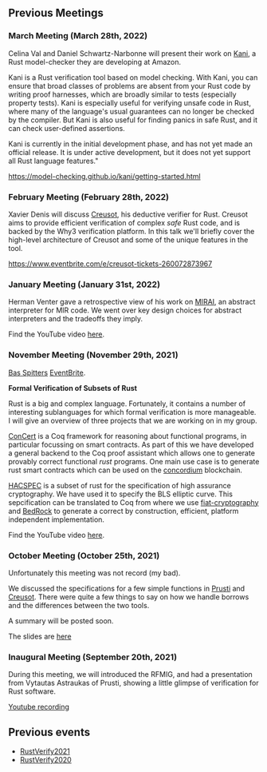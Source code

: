 ## Previous Meetings

### March Meeting (March 28th, 2022)

Celina Val and Daniel Schwartz-Narbonne will present their work on [Kani](https://github.com/model-checking/kani), a Rust model-checker they are developing at Amazon.

Kani is a Rust verification tool based on model checking. With Kani, you can ensure that broad classes of problems are absent from your Rust code by writing proof harnesses, which are broadly similar to tests (especially property tests). Kani is especially useful for verifying unsafe code in Rust, where many of the language's usual guarantees can no longer be checked by the compiler. But Kani is also useful for finding panics in safe Rust, and it can check user-defined assertions.

Kani is currently in the initial development phase, and has not yet made an official release. It is under active development, but it does not yet support all Rust language features."

https://model-checking.github.io/kani/getting-started.html

### February Meeting (February 28th, 2022)

Xavier Denis will discuss [Creusot](https://github.com/xldenis/creusot), his deductive verifier for Rust. Creusot aims to provide efficient verification of complex *safe* Rust code, and is backed by the Why3 verification platform. In this talk we'll briefly cover the high-level architecture of Creusot and some of the unique features in the tool.

https://www.eventbrite.com/e/creusot-tickets-260072873967

### January Meeting (January 31st, 2022)

Herman Venter gave a retrospective view of his work on [MIRAI](https://github.com/facebookexperimental/mirai), an abstract interpreter for MIR code. We went over key design choices for abstract interpreters and the tradeoffs they imply. 

Find the YouTube video [here](https://www.youtube.com/watch?v=Slf1QWaRe2c).

### November Meeting (November 29th, 2021)

[Bas Spitters](twitter.com/basspittersbs) [EventBrite](https://www.eventbrite.com/e/november-meeting-rust-verification-with-bas-spitters-tickets-198474531667).

**Formal Verification of Subsets of Rust**

Rust is a big and complex language. Fortunately, it contains a number of interesting sublanguages for which formal verification is more manageable.
I will give an overview of three projects that we are working on in my group.
 
[ConCert](https://github.com/AU-COBRA/ConCert) is a Coq framework for reasoning about functional programs, in particular focussing on smart contracts. 
As part of this we have developed a general backend to the Coq proof assistant which allows one to generate provably correct functional *rust* programs.
One main use case is to generate rust smart contracts which can be used on the [concordium](https://concordium.com) blockchain.

[HACSPEC](https://github.com/HACS-workshop/hacspec) is a subset of rust for the specification of high assurance cryptography. We have used it to specify the BLS elliptic curve. This sepcification can be translated to Coq from where we use [fiat-cryptography](https://github.com/mit-plv/fiat-crypto) and [BedRock](https://github.com/mit-plv/bedrock) to generate a correct by construction, efficient, platform independent implementation.

Find the YouTube video [here](https://www.youtube.com/watch?v=OCehhVDMXKQ).


### October Meeting (October 25th, 2021)

Unfortunately this meeting was not record (my bad).

We discussed the specifications for a few simple functions in [Prusti](https://github.com/viperproject/prusti-dev) and [Creusot](github.com/xldenis/creusot). 
There were quite a few things to say on how we handle borrows and the differences between the two tools.

A summary will be posted soon. 

The slides are [here](./previous-events/october.pdf)

### Inaugural Meeting (September 20th, 2021)

During this meeting, we will introduced the RFMIG, and had a presentation from Vytautas Astraukas of Prusti, showing a little glimpse of verification for Rust software.

[Youtube recording](https://www.youtube.com/watch?v=ACqgutP0jXs)

## Previous events

* [RustVerify2021](https://sites.google.com/view/rustverify2021)
* [RustVerify2020](https://sites.google.com/view/rustverify2020)

